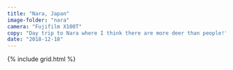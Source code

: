 ```yaml
---
title: "Nara, Japan"
image-folder: "nara"
camera: "Fujifilm X100T"
copy: "Day trip to Nara where I think there are more deer than people!"
date: "2018-12-18"
---
```


{% include grid.html %}